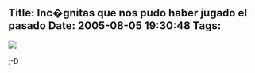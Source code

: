 Title: Inc�gnitas que nos pudo haber jugado el pasado
Date: 2005-08-05 19:30:48
Tags: 
---
<img vspace="0" hspace="0" border="0" src="http://damog.puntodeb.net/misc/polo-desconocido.jpg"/><br/><br/>
;-D<br/><br/><br/>
